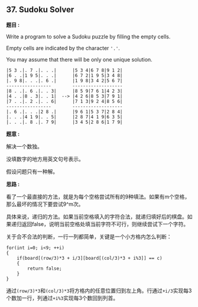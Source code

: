 ## 37. Sudoku Solver

**题目 :**

Write a program to solve a Sudoku puzzle by filling the empty cells.

Empty cells are indicated by the character `'.'`.

You may assume that there will be only one unique solution.

```
|5 3 .|. 7 .|. . .|      |5 3 4|6 7 8|9 1 2|
|6 . .|1 9 5|. . .|      |6 7 2|1 9 5|3 4 8|
|. 9 8|. . .|. 6 .|      |1 9 8|3 4 2|5 6 7|
-----------------        -------------------
|8 . .|. 6 .|. . 3|      |8 5 9|7 6 1|4 2 3|
|4 . .|8 . 3|. . 1|  --> |4 2 6|8 5 3|7 9 1|
|7 . .|. 2 .|. . 6|      |7 1 3|9 2 4|8 5 6|
-----------------        -------------------
|. 6 .|. . .|2 8 .|      |9 6 1|5 3 7|2 8 4|
|. . .|4 1 9|. . 5|      |2 8 7|4 1 9|6 3 5|
|. . .|. 8 .|. 7 9|      |3 4 5|2 8 6|1 7 9|
```

**题意 :**

解决一个数独。

没填数字的地方用英文句号表示。

假设问题只有一种解。

**思路 :**

看了一个最直接的方法，就是为每个空格尝试所有的9种填法。如果有m个空格，那么最坏的情况下要尝试9^m次。

具体来说，递归的方法。如果当前空格填入的字符合法，就递归填好后的棋盘。如果递归返回false，说明当前空格处填当前字符不可行，则继续尝试下一个字符。

关于合不合法的判断，一行一列都简单，关键是一个小方格内怎么判断：

```
for(int i=0; i<9; ++i)
{
	if(board[(row/3)*3 + i/3][board[(col/3)*3 + i%3]] == c)
	{
		return false;
	}
}
```

通过`(row/3)*3`和`(col/3)*3`将方格内的任意位置归到左上角。行通过`+i/3`实现每3个数加一行，列通过`+i%3`实现每3个数回到列首。